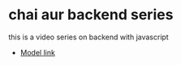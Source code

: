 # chai aur backend  series

this is a video series on backend with javascript 
- [Model link](https://app.eraser.io/workspace/YtPqZ1VogxGy1jzIDkzj?origin=share)
